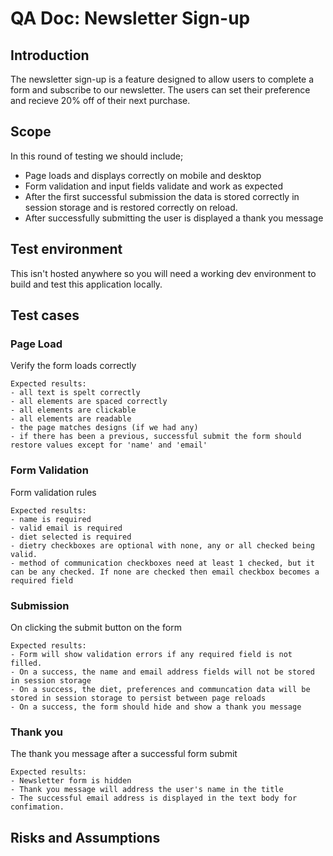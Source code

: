 # QA Doc: Newsletter Sign-up

## Introduction

The newsletter sign-up is a feature designed to allow users to complete a form and subscribe to our newsletter. The users can set their preference and recieve 20% off of their next purchase.

## Scope

In this round of testing we should include;

- Page loads and displays correctly on mobile and desktop
- Form validation and input fields validate and work as expected
- After the first successful submission the data is stored correctly in session storage and is restored correctly on reload.
- After successfully submitting the user is displayed a thank you message

## Test environment

This isn't hosted anywhere so you will need a working dev environment to build and test this application locally.

## Test cases

### Page Load

Verify the form loads correctly

    Expected results:
    - all text is spelt correctly
    - all elements are spaced correctly
    - all elements are clickable
    - all elements are readable
    - the page matches designs (if we had any)
    - if there has been a previous, successful submit the form should restore values except for 'name' and 'email'

### Form Validation

Form validation rules

    Expected results:
    - name is required
    - valid email is required
    - diet selected is required
    - dietry checkboxes are optional with none, any or all checked being valid.
    - method of communication checkboxes need at least 1 checked, but it can be any checked. If none are checked then email checkbox becomes a required field

### Submission

On clicking the submit button on the form

    Expected results:
    - Form will show validation errors if any required field is not filled.
    - On a success, the name and email address fields will not be stored in session storage
    - On a success, the diet, preferences and communcation data will be stored in session storage to persist between page reloads
    - On a success, the form should hide and show a thank you message

### Thank you

The thank you message after a successful form submit

    Expected results:
    - Newsletter form is hidden
    - Thank you message will address the user's name in the title
    - The successful email address is displayed in the text body for confimation.

## Risks and Assumptions
